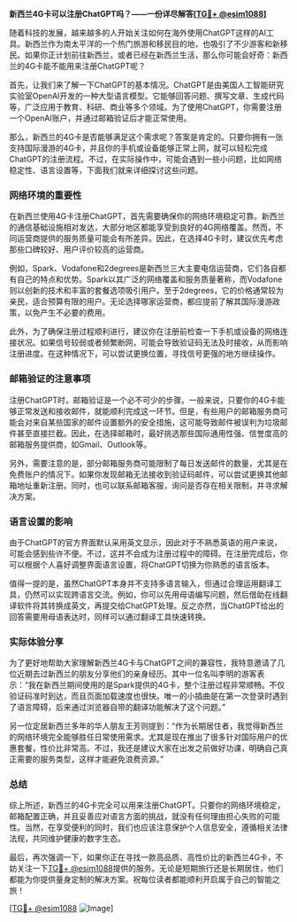 **新西兰4G卡可以注册ChatGPT吗？——一份详尽解答[[TG💪+ @esim1088](https://t.me/s/esim1088)]**

随着科技的发展，越来越多的人开始关注如何在海外使用ChatGPT这样的AI工具。新西兰作为南太平洋的一个热门旅游和移民目的地，也吸引了不少游客和新移民。如果你正计划前往新西兰，或者已经在新西兰生活，那么你可能会好奇：新西兰的4G卡能不能用来注册ChatGPT呢？

首先，让我们来了解一下ChatGPT的基本情况。ChatGPT是由美国人工智能研究实验室OpenAI开发的一种大型语言模型。它能够回答问题、撰写文章、生成代码等，广泛应用于教育、科研、商业等多个领域。为了使用ChatGPT，你需要注册一个OpenAI账户，并通过邮箱验证后才能正常使用。

那么，新西兰的4G卡是否能够满足这个需求呢？答案是肯定的。只要你拥有一张支持国际漫游的4G卡，并且你的手机或设备能够正常上网，就可以轻松完成ChatGPT的注册流程。不过，在实际操作中，可能会遇到一些小问题，比如网络稳定性、语言设置等，下面我们就来详细探讨这些问题。

### 网络环境的重要性

在新西兰使用4G卡注册ChatGPT，首先需要确保你的网络环境稳定可靠。新西兰的通信基础设施相对发达，大部分地区都能享受到良好的4G网络覆盖。然而，不同运营商提供的服务质量可能会有所差异。因此，在选择4G卡时，建议优先考虑那些口碑较好、用户评价较高的运营商。

例如，Spark、Vodafone和2degrees是新西兰三大主要电信运营商，它们各自都有自己的特点和优势。Spark以其广泛的网络覆盖和服务质量著称，而Vodafone则以创新的技术和丰富的套餐选项吸引用户。至于2degrees，它的价格通常较为亲民，适合预算有限的用户。无论选择哪家运营商，都应提前了解其国际漫游政策，以免产生不必要的费用。

此外，为了确保注册过程顺利进行，建议你在注册前检查一下手机或设备的网络连接状况。如果信号较弱或者频繁断网，可能会导致验证码无法及时接收，从而影响注册进度。在这种情况下，可以尝试更换位置，寻找信号更强的地方继续操作。

### 邮箱验证的注意事项

注册ChatGPT时，邮箱验证是一个必不可少的步骤。一般来说，只要你的4G卡能够正常发送和接收邮件，就能顺利完成这一环节。但是，有些用户的邮箱服务商可能会对来自某些国家的邮件设置额外的安全措施，这可能导致邮件被误判为垃圾邮件甚至直接拦截。因此，在选择邮箱时，最好挑选那些国际通用性强、信誉度高的邮箱服务提供商，如Gmail、Outlook等。

另外，需要注意的是，部分邮箱服务商可能限制了每日发送邮件的数量，尤其是在免费账户的情况下。如果你发现邮箱无法接收到验证码邮件，可以尝试更换其他邮箱地址重新注册。同时，也可以联系邮箱客服，询问是否存在相关限制，并寻求解决方案。

### 语言设置的影响

由于ChatGPT的官方界面默认采用英文显示，因此对于不熟悉英语的用户来说，可能会感到些许不便。不过，这并不会成为注册过程中的障碍。在注册完成后，你可以根据个人喜好调整界面语言设置，将ChatGPT切换为你熟悉的语言版本。

值得一提的是，虽然ChatGPT本身并不支持多语言输入，但通过合理运用翻译工具，仍然可以实现跨语言交流。例如，你可以先用母语编写问题，然后借助在线翻译软件将其转换成英文，再提交给ChatGPT处理。反之亦然，当ChatGPT给出的回答需要用母语表达时，同样可以通过翻译工具快速转换。

### 实际体验分享

为了更好地帮助大家理解新西兰4G卡与ChatGPT之间的兼容性，我特意邀请了几位近期去过新西兰的朋友分享他们的亲身经历。其中一位名叫李明的游客表示：“我在新西兰期间使用的是Spark提供的4G卡，整个注册过程非常顺畅。不仅验证码准时到达，而且页面加载速度也很快。唯一的小插曲是在第一次登录时遇到了语言障碍，后来通过浏览器自带的翻译功能解决了这个问题。”

另一位定居新西兰多年的华人朋友王芳则提到：“作为长期居住者，我觉得新西兰的网络环境完全能够胜任日常使用需求。尤其是现在推出了很多针对国际用户的优惠套餐，性价比非常高。不过，我还是建议大家在出发之前做好功课，明确自己真正需要的服务类型，这样才能避免浪费资源。”

### 总结

综上所述，新西兰的4G卡完全可以用来注册ChatGPT。只要你的网络环境稳定，邮箱配置正确，并且妥善应对语言方面的挑战，就没有任何理由担心失败的可能性。当然，在享受便利的同时，我们也应该注意保护个人信息安全，遵循相关法律法规，共同维护健康的数字生态。

最后，再次强调一下，如果你正在寻找一款高品质、高性价比的新西兰4G卡，不妨关注一下[TG💪+ @esim1088](https://t.me/s/esim1088)提供的服务。无论是短期旅行还是长期居住，他们都能为你提供量身定制的解决方案。祝每位读者都能顺利开启属于自己的智能之旅！

[[TG💪+ @esim1088](https://t.me/s/esim1088) ![Image](https://i.postimg.cc/4NQfJmqS/Snipaste-2025-05-13-00-14-12.png)]
